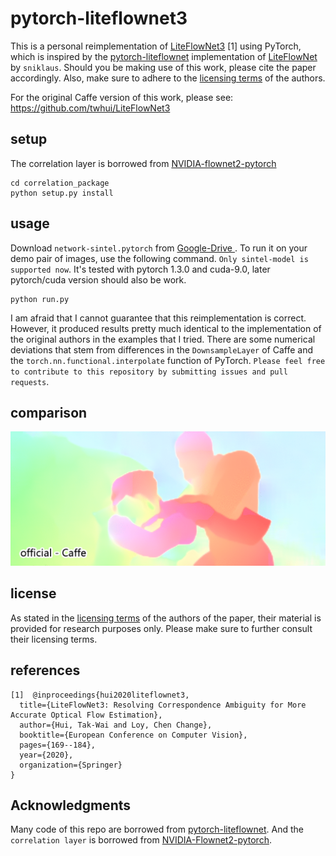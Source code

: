 # pytorch-liteflownet3
This is a personal reimplementation of <a href=https://arxiv.org/abs/2007.09319>LiteFlowNet3</a> [1]  using PyTorch, which is inspired by the <a href=https://github.com/sniklaus/pytorch-liteflownet> pytorch-liteflownet</a> implementation of <a href=https://arxiv.org/abs/1805.07036> LiteFlowNet </a> by `sniklaus`. Should you be making use of this work, please cite the paper accordingly. Also, make sure to adhere to the <a href="https://github.com/twhui/LiteFlowNet3#license-and-citation">licensing terms</a> of the authors.

For the original Caffe version of this work, please see: https://github.com/twhui/LiteFlowNet3
<br />

## setup
The correlation layer is borrowed from <a href=https://github.com/NVIDIA/flownet2-pytorch>NVIDIA-flownet2-pytorch</a>

```
cd correlation_package
python setup.py install
```

## usage
Download `network-sintel.pytorch` from <a href="https://drive.google.com/file/d/1vUSEIxXGZa9d2PQ82SG_gbbIUWLNfH50/view?usp=sharing"> Google-Drive </a>. To run it on your demo pair of images, use the following command. `Only sintel-model is supported now`. It's tested with pytorch 1.3.0 and cuda-9.0, later pytorch/cuda version should also be work.

```
python run.py
```

I am afraid that I cannot guarantee that this reimplementation is correct. However, it produced results pretty much identical to the implementation of the original authors in the examples that I tried. There are some numerical deviations that stem from differences in the `DownsampleLayer` of Caffe and the `torch.nn.functional.interpolate` function of PyTorch. `Please feel free to contribute to this repository by submitting issues and pull requests`.

## comparison
<p align="center"><img src="comparison/comparison.gif?raw=true" alt="Comparison"></p>

## license
As stated in the <a href="https://github.com/twhui/LiteFlowNet3#license-and-citation">licensing terms</a> of the authors of the paper, their material is provided for research purposes only. Please make sure to further consult their licensing terms.

## references
```
[1]  @inproceedings{hui2020liteflownet3,
  title={LiteFlowNet3: Resolving Correspondence Ambiguity for More Accurate Optical Flow Estimation},
  author={Hui, Tak-Wai and Loy, Chen Change},
  booktitle={European Conference on Computer Vision},
  pages={169--184},
  year={2020},
  organization={Springer}
}
```

## Acknowledgments
Many code of this repo are borrowed from <a href=https://github.com/sniklaus/pytorch-liteflownet>pytorch-liteflownet</a>. And the `correlation layer` is borrowed from <a href=https://github.com/NVIDIA/flownet2-pytorch>NVIDIA-Flownet2-pytorch</a>.
